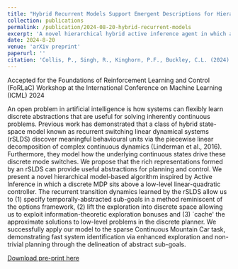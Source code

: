 ```yaml
---
title: "Hybrid Recurrent Models Support Emergent Descriptions for Hierarchical Planning and Control"
collection: publications
permalink: /publication/2024-08-20-hybrid-recurrent-models
excerpt: 'A novel hierarchical hybrid active inference agent in which a high-level discrete planner is formed from emergent descriptions discovered by a recurrent switching linear dynamical system generative model.'
date: 2024-8-20
venue: 'arXiv preprint'
paperurl: ''
citation: 'Collis, P., Singh, R., Kinghorn, P.F., Buckley, C.L. (2024). Hybrid Recurrent Models Support Emergent Descriptions for Hierarchical Planning and Control. arXiv preprint.'
---
```


Accepted for the Foundations of Reinforcement Learning and Control (FoRLaC) Workshop at the International Conference on Machine Learning (ICML) 2024

An open problem in artificial intelligence is how systems can flexibly learn discrete abstractions that are useful for solving inherently continuous problems. Previous work has demonstrated that a class of hybrid state-space model known as recurrent switching linear dynamical systems (rSLDS) discover meaningful behavioural units via the piecewise linear decomposition of complex continuous dynamics (Linderman et al., 2016). Furthermore, they model how the underlying continuous states drive these discrete mode switches. We propose that the rich representations formed by an rSLDS can provide useful abstractions for planning and control. We present a novel hierarchical model-based algorithm inspired by Active Inference in which a discrete MDP sits above a low-level linear-quadratic controller. The recurrent transition dynamics learned by the rSLDS allow us to (1) specify temporally-abstracted sub-goals in a method reminiscent of the options framework, (2) lift the exploration into discrete space allowing us to exploit information-theoretic exploration bonuses and (3) `cache' the approximate solutions to low-level problems in the discrete planner. We successfully apply our model to the sparse Continuous Mountain Car task, demonstrating fast system identification via enhanced exploration and non-trivial planning through the delineation of abstract sub-goals.

[Download pre-print here](https://arxiv.org/abs/2408.10970)
